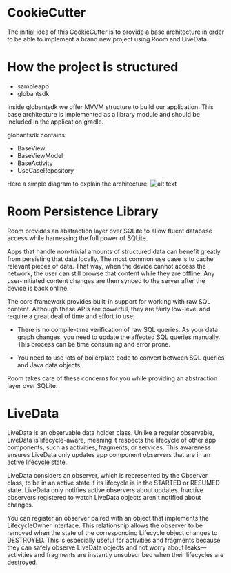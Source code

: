 # CookieCutter

The initial idea of this CookieCutter is to provide a base architecture in order to be able to implement
a brand new project using Room and LiveData.

# How the project is structured

- sampleapp
- globantsdk

Inside globantsdk we offer MVVM structure to build our application.
This base architecture is implemented as a library module and should be included in the application gradle.

globantsdk contains:
 - BaseView
 - BaseViewModel
 - BaseActivity
 - UseCaseRepository
 
 Here a simple diagram to explain the architecture:
 ![alt text](https://github.com/restriglio/CookieCutter/blob/master/ACC.png)

# Room Persistence Library
Room provides an abstraction layer over SQLite to allow fluent database access while harnessing the full power of SQLite.

Apps that handle non-trivial amounts of structured data can benefit greatly from persisting that data locally.
The most common use case is to cache relevant pieces of data. That way, when the device cannot access the network,
the user can still browse that content while they are offline. Any user-initiated content changes are then synced to 
the server after the device is back online.

The core framework provides built-in support for working with raw SQL content. Although these APIs are powerful,
they are fairly low-level and require a great deal of time and effort to use:

- There is no compile-time verification of raw SQL queries. As your data graph changes, you need to update the affected SQL
queries manually. This process can be time consuming and error prone.

- You need to use lots of boilerplate code to convert between SQL queries and Java data objects.

Room takes care of these concerns for you while providing an abstraction layer over SQLite.

# LiveData

LiveData is an observable data holder class. Unlike a regular observable, LiveData is lifecycle-aware, meaning it 
respects the lifecycle of other app components, such as activities, fragments, or services. This awareness ensures
LiveData only updates app component observers that are in an active lifecycle state.

LiveData considers an observer, which is represented by the Observer class, to be in an active state if its lifecycle is in the STARTED or RESUMED state. LiveData only notifies active observers about updates. Inactive observers registered to watch LiveData objects aren't notified about changes.

You can register an observer paired with an object that implements the LifecycleOwner interface.
This relationship allows the observer to be removed when the state of the corresponding Lifecycle object changes 
to DESTROYED. This is especially useful for activities and fragments because they can safely observe LiveData objects
and not worry about leaks—activities and fragments are instantly unsubscribed when their lifecycles are destroyed.
